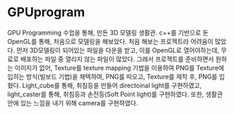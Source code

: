 # GPUprogram

GPU Programming 수업을 통해, 만든 3D 모델링 생활관.
c++를 기반으로 둔 OpenGL를 통해, 처음으로 모델링을 해보았다. 처음 해보는 프로젝트라 어려움이 많았다. 
먼저 3D모델링이 되어있는 파일을 다운을 받고, 이를 OpenGL로 열어야하는데, 무료로 배포하는 파일 중 열리지 않는 파일이 많았다. 그래서 프로젝트를 준비하면서 원하는 이미지가 없어, Texture를 texture mapping 기법을 이용하여 PNG를 Texture에 입히는 방식(빌보드 기법)을 채택하여, PNG를 따오고, Texture를 제작 후, PNG를 입혔다.
Light_cube를 통해, 취침등을 만들어 directoinal light를 구현하였고, light_caster를 통해, 취침등과 손전등(Soft Point light)를 구현하였다. 
또한, 생활관 안에 있는 느낌을 내기 위해 camera를 구현하였다.

